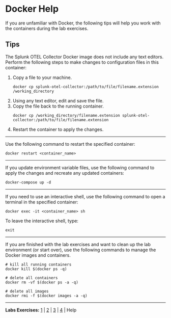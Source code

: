 # Docker Help
If you are unfamiliar with Docker, the following tips will help you work with the containers during the lab exercises.

## Tips
The Splunk OTEL Collector Docker image does not include any text editors. Perform the following steps to make changes to configuration files in this container:
1. Copy a file to your machine.
    ```
    docker cp splunk-otel-collector:/path/to/file/filename.extension /working_directory
    ```
1. Using any text editor, edit and save the file.
1. Copy the file back to the running container.
    ```
    docker cp /working_directory/filename.extension splunk-otel-collector:/path/to/file/filename.extension
    ```
1. Restart the container to apply the changes.

---
Use the following command to restart the specified container:
```
docker restart <container_name>
```

---
If you update environment variable files, use the following command to apply the changes and recreate any updated containers:
```
docker-compose up -d
```

---
If you need to use an interactive shell, use the following command to open a terminal in the specified container:
```
docker exec -it <container_name> sh
```
To leave the interactive shell, type:
```
exit
```

---
If you are finished with the lab exercises and want to clean up the lab environment (or start over), use the following commands to manage the Docker images and containers.
```
# kill all running containers
docker kill $(docker ps -q)

# delete all containers
docker rm -vf $(docker ps -a -q)

# delete all images
docker rmi -f $(docker images -a -q)
```

---
**Labs Exercises:** [1](Lab1.md) | [2](Lab2.md) | [3](Lab3.md) | [4](Lab4.md) | Help